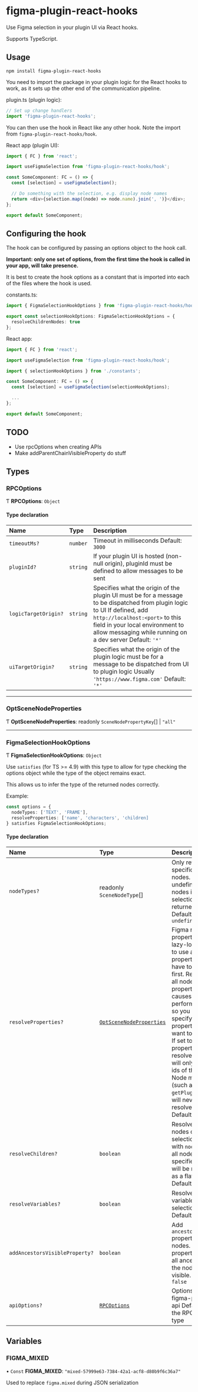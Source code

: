 # figma-plugin-react-hooks

<!--- Do not edit README.md, it is overwritten by the build script. Edit docs/index.md instead. -->

Use Figma selection in your plugin UI via React hooks.

Supports TypeScript.

## Usage

`npm install figma-plugin-react-hooks`

You need to import the package in your plugin logic for the React hooks to work, as it sets up the other end of the communication pipeline.

plugin.ts (plugin logic):

```typescript
// Set up change handlers
import 'figma-plugin-react-hooks';
```

You can then use the hook in React like any other hook. Note the import from `figma-plugin-react-hooks/hook`.

React app (plugin UI):

```typescript
import { FC } from 'react';

import useFigmaSelection from 'figma-plugin-react-hooks/hook';

const SomeComponent: FC = () => {
  const [selection] = useFigmaSelection();

  // Do something with the selection, e.g. display node names
  return <div>{selection.map((node) => node.name).join(', ')}</div>;
};

export default SomeComponent;
```

## Configuring the hook

The hook can be configured by passing an options object to the hook call.

**Important: only one set of options, from the first time the hook is called in your app, will take presence.**

It is best to create the hook options as a constant that is imported into each of the files where the hook is used.

constants.ts:

```typescript
import { FigmaSelectionHookOptions } from 'figma-plugin-react-hooks/hook';

export const selectionHookOptions: FigmaSelectionHookOptions = {
  resolveChildrenNodes: true
};
```

React app:

```typescript
import { FC } from 'react';

import useFigmaSelection from 'figma-plugin-react-hooks/hook';

import { selectionHookOptions } from './constants';

const SomeComponent: FC = () => {
  const [selection] = useFigmaSelection(selectionHookOptions);

  ...
};

export default SomeComponent;
```

## TODO

- Use rpcOptions when creating APIs
- Make addParentChainVisibleProperty do stuff

## Types

### RPCOptions

Ƭ **RPCOptions**: `Object`

#### Type declaration

| Name | Type | Description |
| :------ | :------ | :------ |
| `timeoutMs?` | `number` | Timeout in milliseconds Default: `3000` |
| `pluginId?` | `string` | If your plugin UI is hosted (non-null origin), pluginId must be defined to allow messages to be sent |
| `logicTargetOrigin?` | `string` | Specifies what the origin of the plugin UI must be for a message to be dispatched from plugin logic to UI If defined, add `http://localhost:<port>` to this field in your local environment to allow messaging while running on a dev server Default: `'*'` |
| `uiTargetOrigin?` | `string` | Specifies what the origin of the plugin logic must be for a message to be dispatched from UI to plugin logic Usually `'https://www.figma.com'` Default: `'*'` |

___

### OptSceneNodeProperties

Ƭ **OptSceneNodeProperties**: readonly `SceneNodePropertyKey`[] \| ``"all"``

___

### FigmaSelectionHookOptions

Ƭ **FigmaSelectionHookOptions**: `Object`

Use `satisfies` (for TS >= 4.9) with this type to allow for type checking the options object
while the type of the object remains exact.

This allows us to infer the type of the returned nodes correctly.

Example:
```typescript
const options = {
  nodeTypes: ['TEXT', 'FRAME'],
  resolveProperties: ['name', 'characters', 'children]
} satisfies FigmaSelectionHookOptions;
```

#### Type declaration

| Name | Type | Description |
| :------ | :------ | :------ |
| `nodeTypes?` | readonly `SceneNodeType`[] | Only return specific types of nodes. If left undefined, all nodes in the selection will be returned. Default: `undefined` |
| `resolveProperties?` | [`OptSceneNodeProperties`](types.md#optscenenodeproperties) | Figma node properties are lazy-loaded, so to use any property you have to resolve it first. Resolving all node properties causes a performance hit, so you can specify which properties you want to resolve. If set to `[]`, no properties will be resolved and you will only get the ids of the nodes. Node methods (such as `getPluginData`) will never be resolved. Default: `all` |
| `resolveChildren?` | `boolean` | Resolve children nodes of the selection. If used with `nodeTypes`, all nodes of the specified types will be returned as a flat array. Default: `false` |
| `resolveVariables?` | `boolean` | Resolve bound variables of the selection. Default: `false` |
| `addAncestorsVisibleProperty?` | `boolean` | Add `ancestorsVisible` property to all nodes. This property is true if all ancestors of the node are visible. Default: `false` |
| `apiOptions?` | [`RPCOptions`](types.md#rpcoptions) | Options for figma-plugin-api Default: see the RPCOptions type |

## Variables

### FIGMA\_MIXED

• `Const` **FIGMA\_MIXED**: ``"mixed-57999e63-7384-42a1-acf8-d80b9f6c36a7"``

Used to replace `figma.mixed` during JSON serialization
